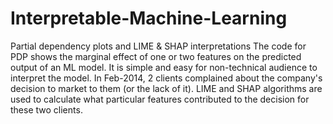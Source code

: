# Interpretable-Machine-Learning
Partial dependency plots and LIME &amp; SHAP interpretations
The code for PDP shows the marginal effect of one or two features on the predicted output of an ML model. It is simple and easy for non-technical audience to interpret the model.
In Feb-2014, 2 clients complained about the company's decision to market to them (or the lack of it). LIME and SHAP algorithms are used to calculate what particular features contributed to the decision for these two clients.
